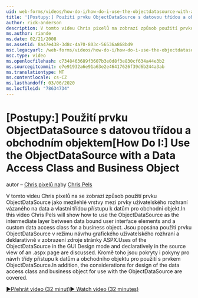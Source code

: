 ```yaml
---
uid: web-forms/videos/how-do-i/how-do-i-use-the-objectdatasource-with-a-data-access-class-and-business-object
title: '[Postupy:] Použití prvku ObjectDataSource s datovou třídou a obchodním objektem | Microsoft Docs'
author: rick-anderson
description: V tomto videu Chris pixelů na zobrazí způsob použití prvku ObjectDataSource jako mezilehlé vrstvy mezi prvky uživatelského rozhraní vázaného na data a vlastním datovým účtem...
ms.author: riande
ms.date: 02/21/2008
ms.assetid: 8a47e438-3d8c-4a70-803c-56536a868bd9
msc.legacyurl: /web-forms/videos/how-do-i/how-do-i-use-the-objectdatasource-with-a-data-access-class-and-business-object
msc.type: video
ms.openlocfilehash: c7348463689f3607b3e0d8f3e830cf634a44e3b2
ms.sourcegitcommit: e7e91932a6e91a63e2e46417626f39d6b244a3ab
ms.translationtype: MT
ms.contentlocale: cs-CZ
ms.lasthandoff: 03/06/2020
ms.locfileid: "78634734"
---
```

# <a name="how-do-i-use-the-objectdatasource-with-a-data-access-class-and-business-object"></a><span data-ttu-id="9a893-103">[Postupy:] Použití prvku ObjectDataSource s datovou třídou a obchodním objektem</span><span class="sxs-lookup"><span data-stu-id="9a893-103">[How Do I:] Use the ObjectDataSource with a Data Access Class and Business Object</span></span>

<span data-ttu-id="9a893-104">autor – [Chris pixelů na](https://twitter.com/chrispels)</span><span class="sxs-lookup"><span data-stu-id="9a893-104">by [Chris Pels](https://twitter.com/chrispels)</span></span>

<span data-ttu-id="9a893-105">V tomto videu Chris pixelů na se zobrazí způsob použití prvku ObjectDataSource jako mezilehlé vrstvy mezi prvky uživatelského rozhraní vázaného na data a vlastní třídou přístupu k datům pro obchodní objekt.</span><span class="sxs-lookup"><span data-stu-id="9a893-105">In this video Chris Pels will show how to use the ObjectDataSource as the intermediate layer between data bound user interface elements and a custom data access class for a business object.</span></span> <span data-ttu-id="9a893-106">Jsou popsána použití prvku ObjectDataSource v režimu návrhu grafického uživatelského rozhraní a deklarativně v zobrazení zdroje stránky ASPX.</span><span class="sxs-lookup"><span data-stu-id="9a893-106">Uses of the ObjectDataSource in the GUI Design mode and declaratively in the source view of an .aspx page are discussed.</span></span> <span data-ttu-id="9a893-107">Kromě toho jsou pokryty i pokyny pro návrh třídy přístupu k datům a obchodního objektu pro použití s prvkem ObjectDataSource.</span><span class="sxs-lookup"><span data-stu-id="9a893-107">In addition, the considerations for design of the data access class and business object for use with the ObjectDataSource are covered.</span></span>

[<span data-ttu-id="9a893-108">&#9654;Přehrát video (32 minut)</span><span class="sxs-lookup"><span data-stu-id="9a893-108">&#9654; Watch video (32 minutes)</span></span>](https://channel9.msdn.com/Blogs/ASP-NET-Site-Videos/how-do-i-use-the-objectdatasource-with-a-data-access-class-and-business-object)
